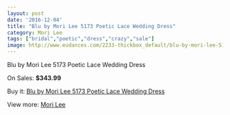 ```yaml
---
layout: post
date: '2016-12-04'
title: "Blu by Mori Lee 5173 Poetic Lace Wedding Dress"
category: Mori Lee
tags: ["bridal","poetic","dress","crazy","sale"]
image: http://www.eudances.com/2233-thickbox_default/blu-by-mori-lee-5173-poetic-lace-wedding-dress.jpg
---
```

Blu by Mori Lee 5173 Poetic Lace Wedding Dress

On Sales: **$343.99**
<a href="https://www.eudances.com/en/mori-lee/747-blu-by-mori-lee-5173-poetic-lace-wedding-dress.html"><amp-img layout="responsive" width="600" height="600" src="//www.eudances.com/2233-thickbox_default/blu-by-mori-lee-5173-poetic-lace-wedding-dress.jpg" alt="Blu by Mori Lee 5173 Poetic Lace Wedding Dress 0" /></a>
<a href="https://www.eudances.com/en/mori-lee/747-blu-by-mori-lee-5173-poetic-lace-wedding-dress.html"><amp-img layout="responsive" width="600" height="600" src="//www.eudances.com/2234-thickbox_default/blu-by-mori-lee-5173-poetic-lace-wedding-dress.jpg" alt="Blu by Mori Lee 5173 Poetic Lace Wedding Dress 1" /></a>
<a href="https://www.eudances.com/en/mori-lee/747-blu-by-mori-lee-5173-poetic-lace-wedding-dress.html"><amp-img layout="responsive" width="600" height="600" src="//www.eudances.com/2235-thickbox_default/blu-by-mori-lee-5173-poetic-lace-wedding-dress.jpg" alt="Blu by Mori Lee 5173 Poetic Lace Wedding Dress 2" /></a>
<a href="https://www.eudances.com/en/mori-lee/747-blu-by-mori-lee-5173-poetic-lace-wedding-dress.html"><amp-img layout="responsive" width="600" height="600" src="//www.eudances.com/2236-thickbox_default/blu-by-mori-lee-5173-poetic-lace-wedding-dress.jpg" alt="Blu by Mori Lee 5173 Poetic Lace Wedding Dress 3" /></a>

Buy it: [Blu by Mori Lee 5173 Poetic Lace Wedding Dress](https://www.eudances.com/en/mori-lee/747-blu-by-mori-lee-5173-poetic-lace-wedding-dress.html "Blu by Mori Lee 5173 Poetic Lace Wedding Dress")

View more: [Mori Lee](https://www.eudances.com/en/9-mori-lee "Mori Lee")